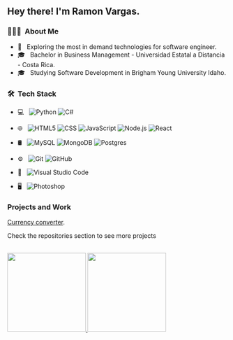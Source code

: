 
<h2> Hey there! I'm Ramon Vargas.</h2>

<h3> 👨🏻‍💻 &nbsp;About Me </h3>

- 🤔 &nbsp; Exploring the most in demand technologies for software engineer.
- 🎓 &nbsp; Bachelor in Business Management - Universidad Estatal a Distancia - Costa Rica.
- 🎓 &nbsp; Studying Software Development in Brigham Young University Idaho.

<h3> 🛠 &nbsp;Tech Stack</h3>

- 💻 &nbsp;
  ![Python](https://img.shields.io/badge/-Python-333333?style=flat&logo=python)
  ![C#](https://img.shields.io/badge/c%23-%23239120.svg?style=for-the-badge&logo=csharp&logoColor=white)
  
- 🌐 &nbsp;
  ![HTML5](https://img.shields.io/badge/-HTML5-333333?style=flat&logo=HTML5)
  ![CSS](https://img.shields.io/badge/-CSS-333333?style=flat&logo=CSS3&logoColor=1572B6)
  ![JavaScript](https://img.shields.io/badge/-JavaScript-333333?style=flat&logo=javascript)
  ![Node.js](https://img.shields.io/badge/-Node.js-333333?style=flat&logo=node.js)
  ![React](https://img.shields.io/badge/-React-333333?style=flat&logo=react)
- 🛢 &nbsp;
  ![MySQL](https://img.shields.io/badge/-MySQL-333333?style=flat&logo=mysql)
  ![MongoDB](https://img.shields.io/badge/-MongoDB-333333?style=flat&logo=mongodb)
  ![Postgres](https://img.shields.io/badge/postgres-%23316192.svg?style=for-the-badge&logo=postgresql&logoColor=white)
- ⚙️ &nbsp;
  ![Git](https://img.shields.io/badge/-Git-333333?style=flat&logo=git)
  ![GitHub](https://img.shields.io/badge/-GitHub-333333?style=flat&logo=github)
- 🔧 &nbsp;
  ![Visual Studio Code](https://img.shields.io/badge/-Visual%20Studio%20Code-333333?style=flat&logo=visual-studio-code&logoColor=007ACC)
- 🖥 &nbsp;
  ![Photoshop](https://img.shields.io/badge/-Photoshop-333333?style=flat&logo=adobe-photoshop)


<h3> Projects and Work </h3> 

[Currency converter](https://reginmund9.github.io/currency-convert/).

Check the repositories section to see more projects

<p>  </p> 

<br/>

<a href="https://github.com/reginmund9">
  <img height="180em" src="https://github-readme-stats.vercel.app/api?username=reginmund9&theme=buefy&show_icons=true" />
  <img height="180em" src="https://github-readme-stats.vercel.app/api/top-langs/?username=reginmund9&theme=buefy&layout=compact" />
</a>

<br/>


